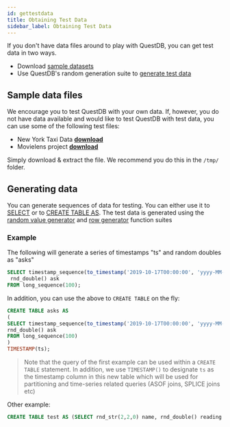 ```yaml
---
id: gettestdata
title: Obtaining Test Data
sidebar_label: Obtaining Test Data
---
```


If you don't have data files around to play with QuestDB, you can get test data in two ways.
- Download [sample datasets](#sample-data-files)
- Use QuestDB's random generation suite to [generate test data](#generating-data)

## Sample data files
We encourage you to test QuestDB with your own data. If, however, you do not have data available
and would like to test QuestDB with test data, you can use some of the following test files:

- New York Taxi Data **[download](https://data.cityofnewyork.us/Transportation/2018-Yellow-Taxi-Trip-Data/t29m-gskq)**
- Movielens project **[download](https://grouplens.org/datasets/movielens/)**

Simply download & extract the file. We recommend you do this in the `/tmp/` folder.

## Generating data

You can generate sequences of data for testing. You can either use it to [SELECT](sqlSELECT.md) or to [CREATE TABLE AS](createTable.md).
The test data is generated using the [random value generator](functionsRandomValueGenerators.md) and [row generator](functionsRowGenerator.md) function suites

### Example

The following will generate a series of timestamps "ts" and random doubles as "asks"
```sql
SELECT timestamp_sequence(to_timestamp('2019-10-17T00:00:00', 'yyyy-MM-ddTHH:mm:ss'), 100000L) ts,
 rnd_double() ask 
FROM long_sequence(100);
```

In addition, you can use the above to `CREATE TABLE` on the fly:
```sql
CREATE TABLE asks AS
(
SELECT timestamp_sequence(to_timestamp('2019-10-17T00:00:00', 'yyyy-MM-ddTHH:mm:ss'), 100000L) ts,
rnd_double() ask 
FROM long_sequence(100)
) 
TIMESTAMP(ts);
```

> Note that the query of the first example can be used within a `CREATE TABLE` statement.
>In addition, we use `TIMESTAMP()` to designate `ts` as the timestamp column in this new table which
>will be used for partitioning and time-series related queries (ASOF joins, SPLICE joins etc)

Other example:
```sql
CREATE TABLE test AS (SELECT rnd_str(2,2,0) name, rnd_double() reading FROM long_sequence(100));
```
